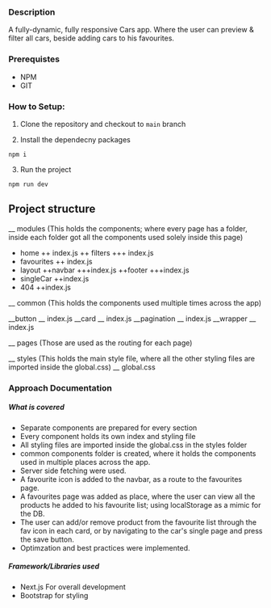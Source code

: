 ### Description

A fully-dynamic, fully responsive Cars app. Where the user can preview & filter all cars, beside adding cars to his favourites.

### Prerequistes
- NPM
- GIT

### How to Setup: 

1. Clone the repository and checkout to `main` branch

2. Install the dependecny packages
  ```
  npm i
  ``` 
3. Run the project
  ```
  npm run dev
  ``` 


## Project structure
__ modules (This holds the components; where every page has a folder, inside each folder got all the components used solely inside this page)

  + home
    ++ index.js
    ++ filters
      +++ index.js
  + favourites
    ++ index.js
  + layout
    ++navbar
      +++index.js
    ++footer
      +++index.js
  + singleCar
    ++index.js
  + 404
    ++index.js

__ common (This holds the components used multiple times across the app)

  __button
    __ index.js
  __card
    __ index.js
  __pagination
    __ index.js
  __wrapper
    __ index.js

__ pages (Those are used as the routing for each page)

__ styles (This holds the main style file, where all the other styling files are imported inside the global.css)
  __ global.css
### Approach Documentation
##### What is covered
- Separate components are prepared for every section
- Every component holds its own index and styling file
- All styling files are imported inside the global.css in the styles folder
- common components folder is created, where it holds the components used in multiple places across the app.
- Server side fetching were used.
- A favourite icon is added to the navbar, as a route to the favourites page.
- A favourites page was added as place, where the user can view all the products he added to his favourite list; using localStorage as a mimic for the DB.
- The user can add/or remove product from the favourite list through the fav icon in each card, or by navigating to the car's single page and press the save button.
- Optimzation and best practices were implemented.

##### Framework/Libraries used
- Next.js For overall development
- Bootstrap for styling
